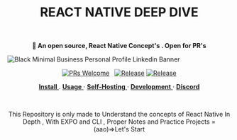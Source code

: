 <h1 align="center">
 REACT NATIVE DEEP DIVE
</h1>
<br />
<p align="center"><strong>🔮 An open source, React Native Concept's . Open for PR's </strong></p>



![Black Minimal Business Personal Profile Linkedin Banner](https://github.com/ADItya0367/React-Native-Concepts/assets/113133103/953c85e3-f198-4a41-a59d-0b595b6e5715)



<p align="center">
<a href="https://github.com/plandex-ai/plandex/pulls"><img src="https://img.shields.io/badge/PRs-welcome-brightgreen.svg" alt="PRs Welcome" /></a> 
<a href="https://github.com/plandex-ai/plandex/releases?q=cli"><img src="https://img.shields.io/github/v/release/plandex-ai/plandex?filter=cli*" alt="Release" /></a>
<a href="https://github.com/plandex-ai/plandex/releases?q=server"><img src="https://img.shields.io/github/v/release/plandex-ai/plandex?filter=server*" alt="Release" /></a>

</p>

<p align="center">
  <a href="#install">
    <b>Install</b>
  </a>
  .
    <a href="./guides/USAGE.md">
    <b>Usage</b>
  </a>
  ·
  <a href="./guides/HOSTING.md">
    <b>Self-Hosting</b>
  </a>
  ·
    <a href="./guides/DEVELOPMENT.md">
    <b>Development</b>
  </a>
  ·
  <a href="https://discord.gg/plandex-ai">
    <b>Discord</b>
  </a>  
</p>

<br/>

<p align="center">This Repository is only made to Understand the concepts of React Native In Depth , With EXPO and CLI , Proper Notes and Practice Projects =(aao)=>Let's Start </p>

<br/>

<br/>
